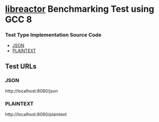 
# [libreactor](https://github.com/fredrikwidlund/libreactor) Benchmarking Test using GCC 8

### Test Type Implementation Source Code

* [JSON](src/main.c)
* [PLAINTEXT](src/main.c)


## Test URLs
### JSON

http://localhost:8080/json

### PLAINTEXT

http://localhost:8080/plaintext